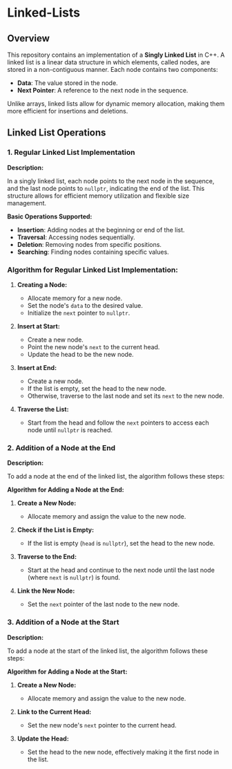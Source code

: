 
# Linked-Lists
## Overview

This repository contains an implementation of a **Singly Linked List** in C++. A linked list is a linear data structure in which elements, called nodes, are stored in a non-contiguous manner. Each node contains two components:
- **Data**: The value stored in the node.
- **Next Pointer**: A reference to the next node in the sequence.

Unlike arrays, linked lists allow for dynamic memory allocation, making them more efficient for insertions and deletions.

## Linked List Operations

### 1. Regular Linked List Implementation

**Description:**

In a singly linked list, each node points to the next node in the sequence, and the last node points to `nullptr`, indicating the end of the list. This structure allows for efficient memory utilization and flexible size management.

**Basic Operations Supported:**
- **Insertion**: Adding nodes at the beginning or end of the list.
- **Traversal**: Accessing nodes sequentially.
- **Deletion**: Removing nodes from specific positions.
- **Searching**: Finding nodes containing specific values.

### Algorithm for Regular Linked List Implementation:

1. **Creating a Node:**
   - Allocate memory for a new node.
   - Set the node's `data` to the desired value.
   - Initialize the `next` pointer to `nullptr`.

2. **Insert at Start:**
   - Create a new node.
   - Point the new node's `next` to the current head.
   - Update the head to be the new node.

3. **Insert at End:**
   - Create a new node.
   - If the list is empty, set the head to the new node.
   - Otherwise, traverse to the last node and set its `next` to the new node.

4. **Traverse the List:**
   - Start from the head and follow the `next` pointers to access each node until `nullptr` is reached.

### 2. Addition of a Node at the End

**Description:**

To add a node at the end of the linked list, the algorithm follows these steps:

**Algorithm for Adding a Node at the End:**

1. **Create a New Node:**
   - Allocate memory and assign the value to the new node.

2. **Check if the List is Empty:**
   - If the list is empty (`head` is `nullptr`), set the head to the new node.

3. **Traverse to the End:**
   - Start at the head and continue to the next node until the last node (where `next` is `nullptr`) is found.

4. **Link the New Node:**
   - Set the `next` pointer of the last node to the new node.

### 3. Addition of a Node at the Start

**Description:**

To add a node at the start of the linked list, the algorithm follows these steps:

**Algorithm for Adding a Node at the Start:**

1. **Create a New Node:**
   - Allocate memory and assign the value to the new node.

2. **Link to the Current Head:**
   - Set the new node's `next` pointer to the current head.

3. **Update the Head:**
   - Set the head to the new node, effectively making it the first node in the list.

